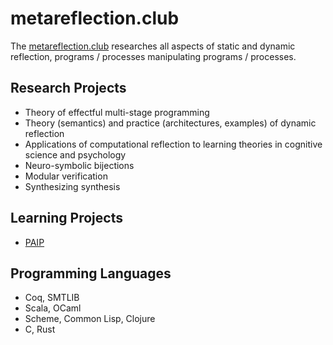 # metareflection.club

The [metareflection.club](https://metareflection.club) researches all aspects of static and dynamic reflection, programs / processes manipulating programs / processes.

## Research Projects

- Theory of effectful multi-stage programming
- Theory (semantics) and practice (architectures, examples) of dynamic reflection
- Applications of computational reflection to learning theories in cognitive science and psychology
- Neuro-symbolic bijections
- Modular verification
- Synthesizing synthesis

## Learning Projects

- [PAIP](http://paip.metareflection.club)

## Programming Languages

- Coq, SMTLIB
- Scala, OCaml
- Scheme, Common Lisp, Clojure
- C, Rust
